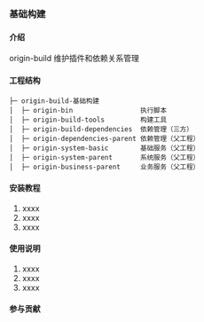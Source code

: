 ### 基础构建

#### 介绍
origin-build 维护插件和依赖关系管理

#### 工程结构

```
├─ origin-build-基础构建
│  ├─ origin-bin                 执行脚本
│  ├─ origin-build-tools         构建工具
│  ├─ origin-build-dependencies  依赖管理（三方）
│  ├─ origin-dependencies-parent 依赖管理（父工程）
│  ├─ origin-system-basic        基础服务（父工程）
│  ├─ origin-system-parent       系统服务（父工程）
│  ├─ origin-business-parent     业务服务（父工程）
```

#### 安装教程

1.  xxxx
2.  xxxx
3.  xxxx

#### 使用说明

1.  xxxx
2.  xxxx
3.  xxxx

#### 参与贡献



